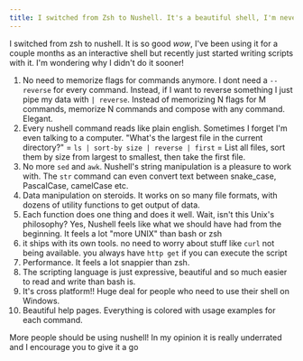 ```yaml
---
title: I switched from Zsh to Nushell. It's a beautiful shell, I'm never going back!
---
```


I switched from zsh to nushell. It is so good _wow_, I've been using it for a couple months as an interactive shell but recently just started writing scripts with it. I'm wondering why I didn't do it sooner!

1. No need to memorize flags for commands anymore. I dont need a `--reverse` for every command. Instead, if I want to reverse something I just pipe my data with `| reverse`. Instead of memorizing N flags for M commands, memorize N commands and compose with any command. Elegant.
1. Every nushell command reads like plain english. Sometimes I forget I'm even talking to a computer. "What's the largest file in the current directory?" = `ls | sort-by size | reverse | first` = List all files, sort them by size from largest to smallest, then take the first file.
1. No more `sed` and `awk`. Nushell's string manipulation is a pleasure to work with. The `str` command can even convert text between snake_case, PascalCase, camelCase etc.
1. Data manipulation on steroids. It works on so many file formats, with dozens of utility functions to get output of data.
1. Each function does one thing and does it well. Wait, isn't this Unix's philosophy? Yes, Nushell feels like what we should have had from the beginning. It feels a lot "more UNIX" than bash or zsh
1. it ships with its own tools. no need to worry about stuff like `curl` not being available. you always have `http get` if you can execute the script
1. Performance. It feels a lot snappier than zsh.
1. The scripting language is just expressive, beautiful and so much easier to read and write than bash is.
1. It's cross platform!! Huge deal for people who need to use their shell on Windows.
1. Beautiful help pages. Everything is colored with usage examples for each command.

More people should be using nushell! In my opinion it is really underrated and I encourage you to give it a go
